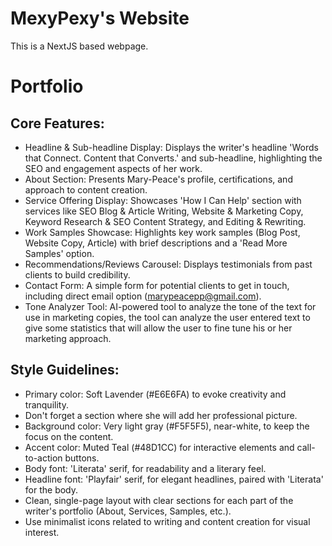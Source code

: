 # MexyPexy's Website

This is a NextJS based webpage.

# Portfolio

## Core Features:

- Headline & Sub-headline Display: Displays the writer's headline 'Words that Connect. Content that Converts.' and sub-headline, highlighting the SEO and engagement aspects of her work.
- About Section: Presents Mary-Peace's profile, certifications, and approach to content creation.
- Service Offering Display: Showcases 'How I Can Help' section with services like SEO Blog & Article Writing, Website & Marketing Copy, Keyword Research & SEO Content Strategy, and Editing & Rewriting.
- Work Samples Showcase: Highlights key work samples (Blog Post, Website Copy, Article) with brief descriptions and a 'Read More Samples' option.
- Recommendations/Reviews Carousel: Displays testimonials from past clients to build credibility.
- Contact Form: A simple form for potential clients to get in touch, including direct email option (marypeacepp@gmail.com).
- Tone Analyzer Tool: AI-powered tool to analyze the tone of the text for use in marketing copies, the tool can analyze the user entered text to give some statistics that will allow the user to fine tune his or her marketing approach.

## Style Guidelines:

- Primary color: Soft Lavender (#E6E6FA) to evoke creativity and tranquility.
- Don't forget a section where she will add her professional picture.
- Background color: Very light gray (#F5F5F5), near-white, to keep the focus on the content.
- Accent color: Muted Teal (#48D1CC) for interactive elements and call-to-action buttons.
- Body font: 'Literata' serif, for readability and a literary feel.
- Headline font: 'Playfair' serif, for elegant headlines, paired with 'Literata' for the body.
- Clean, single-page layout with clear sections for each part of the writer's portfolio (About, Services, Samples, etc.).
- Use minimalist icons related to writing and content creation for visual interest.

